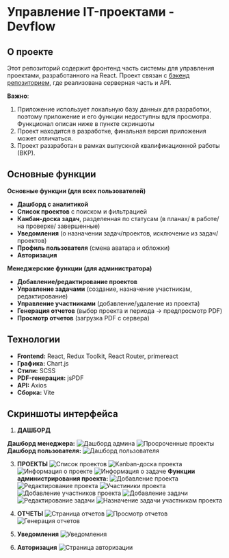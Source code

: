 # Управление IT-проектами - Devflow

## О проекте

Этот репозиторий содержит фронтенд часть системы для управления проектами, разработанного на React. Проект связан с [бэкенд репозиторием](https://github.com/ZIRex03/devflow-backend), где реализована серверная часть и API.

**Важно**:
1. Приложение использует локальную базу данных для разработки, поэтому приложение и его функции недоступны вдля просмотра. Функционал описан ниже в пункте скриншоты
2. Проект находится в разработке, финальная версия приложения может отличаться.
3. Проект раззработан в рамках выпускной квалификационной работы (ВКР).

## Основные функции

**Основные функции (для всех пользователей)**

* **Дашборд с аналитикой**
* **Список проектов** с поиском и фильтрацией
* **Канбан-доска задач**, разделенная по статусам (в планах/ в работе/ на проверке/ завершенные)
* **Уведомления** (о назначении задач/проектов, исключение из задач/проектов)
* **Профиль пользователя** (смена аватара и обложки)
* **Авторизация**

**Менеджерские функции (для администратора)**

* **Добавление/редактирование проектов**
* **Управление задачами** (создание, назначение участникам, редактирование)
* **Управление участниками** (добавление/удаление из проекта)
* **Генерация отчетов** (выбор проекта и периода -> предпросмотр PDF)
* **Просмотр отчетов** (загрузка PDF с сервера)

## Технологии

* **Frontend:** React, Redux Toolkit, React Router, primereact
* **Графика:** Chart.js
* **Стили:** SCSS
* **PDF-генерация:** jsPDF
* **API:** Axios
* **Сборка:** Vite

## Скриншоты интерфейса

1. **ДАШБОРД**

**Дашборд менеджера:**
![Дашборд админа](./screenshots/dashboard.png)
![Просроченные проекты](./screenshots/dashboard-projects.png)
**Дашборд пользователя:**
![Дашборд пользователя](./screenshots/dashboard-user.png)

3. **ПРОЕКТЫ**
![Список проектов](./screenshots/projects.png)
![Kanban-доска проекта](./screenshots/projects-kanban.png)
![Информация о проекте](./screenshots/projects-info.png)
![Информация о задаче](./screenshots/task-info.png)
**Функции администрирования проекта:**
![Добавление проекта](./screenshots/projects-add.png)
![Редактирование проекта](./screenshots/projects-edit.png)
![Участиники проекта](./screenshots/projects-users.png)
![Добавление участников проекта](./screenshots/projects-users-add.png)
![Добавление задачи](./screenshots/task-add.png)
![Редактирование задачи](./screenshots/task-edit.png)
![Назначение задачи участникам проекта](./screenshots/task-users-add.png)

4. **ОТЧЕТЫ**
![Страница отчетов](./screenshots/reports.png)
![Просмотр отчетов](./screenshots/reports-view.png)
![Генерация отчетов](./screenshots/reports-generate.png)

5. **Уведомления**
![Уведомления](./screenshots/notifications.png)

6. **Авторизация**
![Страница авторизации](./screenshots/login.png)
